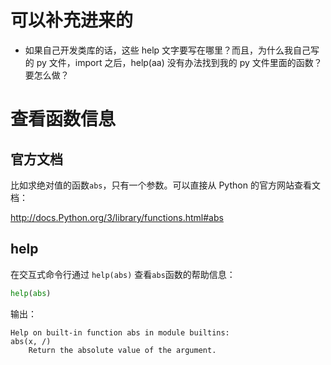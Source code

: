 
# 可以补充进来的

- 如果自己开发类库的话，这些 help 文字要写在哪里？而且，为什么我自己写的 py 文件，import 之后，help(aa) 没有办法找到我的 py 文件里面的函数？要怎么做？


# 查看函数信息


## 官方文档


比如求绝对值的函数`abs`，只有一个参数。可以直接从 Python 的官方网站查看文档：

<http://docs.Python.org/3/library/functions.html#abs>

## help

在交互式命令行通过 `help(abs)` 查看`abs`函数的帮助信息：

```py
help(abs)
```

输出：

```
Help on built-in function abs in module builtins:
abs(x, /)
    Return the absolute value of the argument.
```

